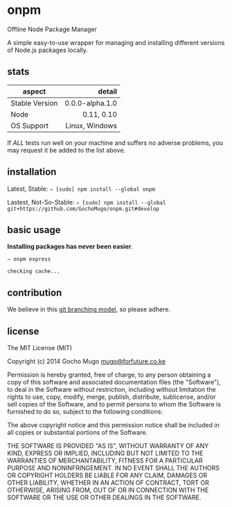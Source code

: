 
# onpm

Offline Node Package Manager

A simple easy-to-use wrapper for managing and installing different
versions of Node.js packages locally.


## stats

|aspect|detail|
|-------|-------:|
|Stable Version|0.0.0-alpha.1.0|
|Node|0.11, 0.10|
|OS Support|Linux, Windows|

If _ALL_ tests run well on your machine and suffers no adverse problems,
you may request it be added to the list above.


## installation

Latest, Stable: `⇒ [sudo] npm install --global onpm`

Lastest, Not-So-Stable: `⇒ [sudo] npm install --global git+https://github.com/GochoMugo/onpm.git#develop`


## basic usage

__Installing packages has never been easier__.

```shell
⇒ onpm express

checking cache...
```

## contribution

We believe in this [git branching model][git-branch], so please adhere.


## license

The MIT License (MIT)

Copyright (c) 2014 Gocho Mugo <mugo@forfuture.co.ke>

Permission is hereby granted, free of charge, to any person obtaining a
copy of this software and associated documentation files (the "Software"),
to deal in the Software without restriction, including without limitation the
rights to use, copy, modify, merge, publish, distribute, sublicense, and/or
sell copies of the Software, and to permit persons to whom the Software
is furnished to do so, subject to the following conditions:

The above copyright notice and this permission notice shall be included in
all copies or substantial portions of the Software.

THE SOFTWARE IS PROVIDED "AS IS", WITHOUT WARRANTY OF ANY KIND,
EXPRESS OR IMPLIED, INCLUDING BUT NOT LIMITED TO THE WARRANTIES
OF MERCHANTABILITY, FITNESS FOR A PARTICULAR PURPOSE AND
NONINFRINGEMENT. IN NO EVENT SHALL THE AUTHORS OR COPYRIGHT
HOLDERS BE LIABLE FOR ANY CLAIM, DAMAGES OR OTHER LIABILITY,
WHETHER IN AN ACTION OF CONTRACT, TORT OR OTHERWISE, ARISING
FROM, OUT OF OR IN CONNECTION WITH THE SOFTWARE OR THE USE OR
OTHER DEALINGS IN THE SOFTWARE.


[git-branch]:http://nvie.com/posts/a-successful-git-branching-model "Git-Branching Model"
